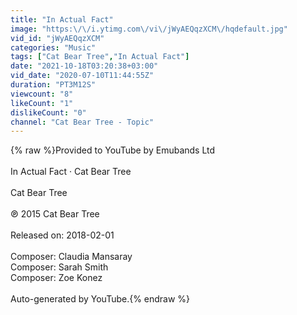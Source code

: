 ```yaml
---
title: "In Actual Fact"
image: "https:\/\/i.ytimg.com\/vi\/jWyAEQqzXCM\/hqdefault.jpg"
vid_id: "jWyAEQqzXCM"
categories: "Music"
tags: ["Cat Bear Tree","In Actual Fact"]
date: "2021-10-18T03:20:38+03:00"
vid_date: "2020-07-10T11:44:55Z"
duration: "PT3M12S"
viewcount: "8"
likeCount: "1"
dislikeCount: "0"
channel: "Cat Bear Tree - Topic"
---
```

{% raw %}Provided to YouTube by Emubands Ltd<br /><br />In Actual Fact · Cat Bear Tree<br /><br />Cat Bear Tree<br /><br />℗ 2015 Cat Bear Tree<br /><br />Released on: 2018-02-01<br /><br />Composer: Claudia Mansaray<br />Composer: Sarah Smith<br />Composer: Zoe Konez<br /><br />Auto-generated by YouTube.{% endraw %}
